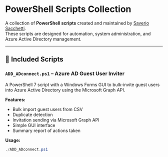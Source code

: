# PowerShell Scripts Collection

A collection of **PowerShell scripts** created and maintained by [Saverio Sacchetti](https://github.com/savershell).  
These scripts are designed for automation, system administration, and Azure Active Directory management.

---

## 📂 Included Scripts

### `ADD_ADconnect.ps1` – Azure AD Guest User Inviter
A PowerShell 7 script with a Windows Forms GUI to bulk-invite guest users into Azure Active Directory using the Microsoft Graph API.

**Features:**
- Bulk import guest users from CSV
- Duplicate detection
- Invitation sending via Microsoft Graph API
- Simple GUI interface
- Summary report of actions taken

**Usage:**
```powershell
./ADD_ADconnect.ps1
